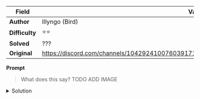 |Field|Value|
|---|---|
|**Author**|Illyngo (Bird)|
|**Difficulty**|⭐⭐|
|**Solved**|???|
|**Original**|https://discord.com/channels/1042924100760391710/1110625554476040323/1150545168253071400|

**Prompt**
> What does this say?
> TODO ADD IMAGE

<details>
  <summary>Solution</summary>
  
TO BE STUDIED
</details>
